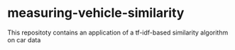 # measuring-vehicle-similarity
This repositoty contains an application of a tf-idf-based similarity algorithm on car data
